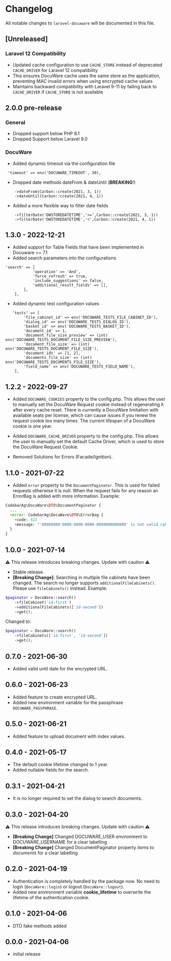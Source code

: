 # Changelog

All notable changes to `laravel-docuware` will be documented in this file.

## [Unreleased]

### Laravel 12 Compatibility
- Updated cache configuration to use `CACHE_STORE` instead of deprecated `CACHE_DRIVER` for Laravel 12 compatibility
- This ensures DocuWare cache uses the same store as the application, preventing MAC invalid errors when using encrypted cache values
- Maintains backward compatibility with Laravel 9-11 by falling back to `CACHE_DRIVER` if `CACHE_STORE` is not available

## 2.0.0 pre-release
### General
- Dropped support below PHP 8.1
- Dropped Support below Laravel 9.0

### DocuWare
- Added dynamic timeout via the configuration file
```
 'timeout' => env('DOCUWARE_TIMEOUT', 30),
```

- Dropped date methods dateFrom & dateUntil (**BREAKING**!)
```
    ->dateFrom(Carbon::create(2021, 3, 1))
    ->dateUntil(Carbon::create(2021, 4, 1))
```

- Added a more flexible way to filter date fields

```
    ->filterDate('DWSTOREDATETIME','>=',Carbon::create(2021, 3, 1))
    ->filterDate('DWSTOREDATETIME','<',Carbon::create(2021, 4, 1))
```


## 1.3.0 - 2022-12-21

- Added support for Table Fields that have been implemented in Docuware >= 7.1
- Added search parameters into the configurations

```
'search' => [
            'operation' => 'And',
            'force_refresh' => true,
            'include_suggestions' => false,
            'additional_result_fields' => [],
        ],
    ],
```

- Added dynamic test configuration values

```
   'tests' => [
        'file_cabinet_id' => env('DOCUWARE_TESTS_FILE_CABINET_ID'),
        'dialog_id' => env('DOCUWARE_TESTS_DIALOG_ID'),
        'basket_id' => env('DOCUWARE_TESTS_BASKET_ID'),
        'document_id' => 1,
        'document_file_size_preview' => (int) env('DOCUWARE_TESTS_DOCUMENT_FILE_SIZE_PREVIEW'),
        'document_file_size' => (int) env('DOCUWARE_TESTS_DOCUMENT_FILE_SIZE'),
        'document_ids' => [1, 2],
        'documents_file_size' => (int) env('DOCUWARE_TESTS_DOCUMENTS_FILE_SIZE'),
        'field_name' => env('DOCUWARE_TESTS_FIELD_NAME'),
    ],
```

## 1.2.2 - 2022-09-27

- Added `DOCUWARE_COOKIES` property to the config.php. This allows the user to manually set the DocuWare Request cookie
  instead of regenerating it after every cache reset. There is currently a DocuWare limitation with available seats per
  license, which can cause issues if you renew the request cookie too many times. The current lifespan of a DocuWare
  cookie is one year.
- Added `DOCUWARE_CACHE_DRIVER` property to the config.php. This allows the user to manually set the default Cache
  Driver, which is used to store the DocuWare Request Cookie.

- Removed Solutions for Errors (Facade/Ignition).

## 1.1.0 - 2021-07-22

- Added `error` property to the `DocumentPaginator`. This is used for failed
  requests otherwise it is null. When the request fails for any reason an
  ErrorBag is added with more information. Example:

```php 
CodebarAg\DocuWare\DTO\DocumentPaginator {
  ...
  +error: CodebarAg\DocuWare\DTO\ErrorBag {
    +code: 422
    +message: "'00000000-0000-0000-0000-0000000000000' is not valid cabinet id"
  }
}
```

## 1.0.0 - 2021-07-14

⚠️ This release introduces breaking changes. Update with caution ⚠️

- Stable release.
- **[Breaking Change]**: Searching in multiple file cabinets have been changed.
  The search no longer supports `additionalFileCabinets()`. Please use
  `fileCabinets()` instead. Example:

```php
$paginator = DocuWare::search()
    ->fileCabinet('id-first')
    ->additionalFileCabinets(['id-second'])
    ->get();
```

Changed to:

```php
$paginator = DocuWare::search()
    ->fileCabinets(['id-first', 'id-second'])
    ->get();
```

## 0.7.0 - 2021-06-30

- Added valid until date for the encrypted URL.

## 0.6.0 - 2021-06-23

- Added feature to create encrypted URL.
- Added new environment variable for the passphrase `DOCUWARE_PASSPHRASE`.

## 0.5.0 - 2021-06-21

- Added feature to upload document with index values.

## 0.4.0 - 2021-05-17

- The default cookie lifetime changed to 1 year.
- Added nullable fields for the search.

## 0.3.1 - 2021-04-21

- It is no longer required to set the dialog to search documents.

## 0.3.0 - 2021-04-20

⚠️ This release introduces breaking changes. Update with caution ⚠️

- **[Breaking Change]** Changed DOCUWARE_USER environment to DOCUWARE_USERNAME
  for a clear labelling
- **[Breaking Change]** Changed DocumentPaginator property *items* to *documents*
  for a clear labelling

## 0.2.0 - 2021-04-19

- Authentication is completely handled by the package now. No need to login
  (`DocuWare::login`) or logout (`DocuWare::logout`).
- Added new environment variable **cookie_lifetime** to overwrite the lifetime
  of the authentication cookie.

## 0.1.0 - 2021-04-06

- DTO fake methods added

## 0.0.0 - 2021-04-06

- initial release

